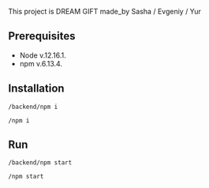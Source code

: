
This project is DREAM GIFT  made_by Sasha / Evgeniy / Yur

## **Prerequisites**
* Node v.12.16.1.
* npm v.6.13.4.

## **Installation**
`/backend/npm i`

`/npm i`


## **Run**
`/backend/npm start`

`/npm start`

